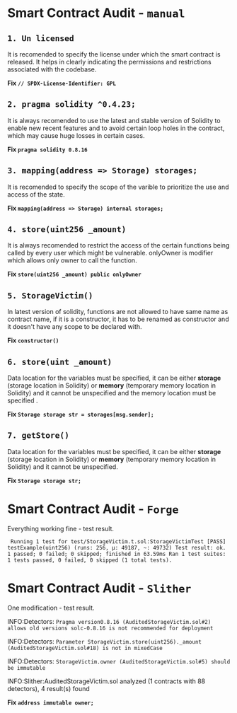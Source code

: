 # Smart Contract Audit - `manual`

**`1. Un licensed`**
- 
It is recomended to specify the license under which the smart contract is released. It helps in clearly indicating the permissions and restrictions associated with the codebase.

**Fix `// SPDX-License-Identifier: GPL`**

**`2. pragma solidity ^0.4.23;`**
- 
It is always recomended to use the latest and stable version of Solidity to enable new recent features and to avoid certain loop holes in the contract, which may cause huge losses in certain cases.

**Fix `pragma solidity 0.8.16`**


**`3. mapping(address => Storage) storages;`**
-
It is recomended to specify the scope of the varible to prioritize the use and access of the state.

**Fix `mapping(address => Storage) internal storages;`**

**`4. store(uint256 _amount)`**
- 
It is always recomended to restrict the access of the certain functions being called by every user which might be vulnerable. onlyOwner is modifier which allows only owner to call the function.

**Fix `store(uint256 _amount) public onlyOwner `**

**`5. StorageVictim()`**
- 
In latest version of solidity, functions are not allowed to have same name as contract name, if it is a constructor, it has to be renamed as constructor and it doesn't have any scope to be declared with.

**Fix `constructor()`**

**`6. store(uint _amount)`**
- 
Data location for the variables must be specified, it can be either **storage** (storage location in Solidity) or **memory** (temporary memory location in Solidity) and it cannot be unspecified and the memory location must be specified .

**Fix `Storage storage str = storages[msg.sender];`**


**`7. getStore()`**
- 
Data location for the variables must be specified, it can be either **storage** (storage location in Solidity) or **memory** (temporary memory location in Solidity) and it cannot be unspecified.

**Fix `Storage storage str;`**

# Smart Contract Audit - `Forge`

Everything working fine - test result.

`
Running 1 test for test/StorageVictim.t.sol:StorageVictimTest
[PASS] testExample(uint256) (runs: 256, μ: 49187, ~: 49732)
Test result: ok. 1 passed; 0 failed; 0 skipped; finished in 63.59ms
Ran 1 test suites: 1 tests passed, 0 failed, 0 skipped (1 total tests).`


# Smart Contract Audit - `Slither`

One modification - test result.

INFO:Detectors:
`Pragma version0.8.16 (AuditedStorageVictim.sol#2) allows old versions
solc-0.8.16 is not recommended for deployment`

INFO:Detectors:
`Parameter StorageVictim.store(uint256)._amount (AuditedStorageVictim.sol#18) is not in mixedCase   `  

INFO:Detectors: `
StorageVictim.owner (AuditedStorageVictim.sol#5) should be immutable `


INFO:Slither:AuditedStorageVictim.sol analyzed (1 contracts with 88 detectors), 4 result(s) found

**Fix `address immutable owner;`**